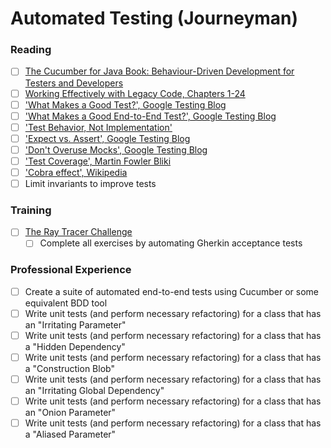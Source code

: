 # Automated Testing (Journeyman)

### Reading
- [ ] [The Cucumber for Java Book: Behaviour-Driven Development for Testers and Developers](https://www.amazon.com/dp/1941222293)
- [ ] [Working Effectively with Legacy Code, Chapters 1-24](https://www.amazon.com/Working-Effectively-Legacy-Michael-Feathers/dp/0131177052)
- [ ] ['What Makes a Good Test?', Google Testing Blog](https://testing.googleblog.com/2014/03/testing-on-toilet-what-makes-good-test.html)
- [ ] ['What Makes a Good End-to-End Test?', Google Testing Blog](https://testing.googleblog.com/2016/09/testing-on-toilet-what-makes-good-end.html)
- [ ] ['Test Behavior, Not Implementation'](https://testing.googleblog.com/2013/08/testing-on-toilet-test-behavior-not.html)
- [ ] ['Expect vs. Assert', Google Testing Blog](https://testing.googleblog.com/2008/07/tott-expect-vs-assert.html)
- [ ] ['Don't Overuse Mocks', Google Testing Blog](https://testing.googleblog.com/2013/05/testing-on-toilet-dont-overuse-mocks.html)
- [ ] ['Test Coverage', Martin Fowler Bliki](https://martinfowler.com/bliki/TestCoverage.html)
- [ ] ['Cobra effect', Wikipedia](https://en.wikipedia.org/wiki/Cobra_effect)
- [ ] Limit invariants to improve tests

### Training
- [ ] [The Ray Tracer Challenge](https://www.amazon.com/Ray-Tracer-Challenge-Test-Driven-Renderer/dp/1680502719)
  - [ ] Complete all exercises by automating Gherkin acceptance tests

### Professional Experience
- [ ] Create a suite of automated end-to-end tests using Cucumber or some equivalent BDD tool
- [ ] Write unit tests (and perform necessary refactoring) for a class that has an "Irritating Parameter"
- [ ] Write unit tests (and perform necessary refactoring) for a class that has a "Hidden Dependency"
- [ ] Write unit tests (and perform necessary refactoring) for a class that has a "Construction Blob"
- [ ] Write unit tests (and perform necessary refactoring) for a class that has an "Irritating Global Dependency"
- [ ] Write unit tests (and perform necessary refactoring) for a class that has an "Onion Parameter"
- [ ] Write unit tests (and perform necessary refactoring) for a class that has a "Aliased Parameter"
